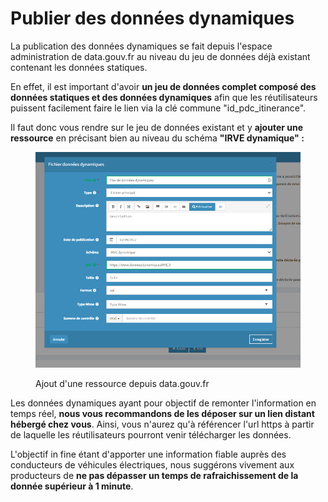 # Publier des données dynamiques

La publication des données dynamiques se fait depuis l'espace administration de data.gouv.fr au niveau du jeu de données déjà existant contenant les données statiques.

En effet, il est important d'avoir **un jeu de données complet composé des données statiques et des données dynamiques** afin que les réutilisateurs puissent facilement faire le lien via la clé commune "id\_pdc\_itinerance".&#x20;

Il faut donc vous rendre sur le jeu de données existant et y **ajouter une ressource** en précisant bien au niveau du schéma **"IRVE dynamique" :**  &#x20;

<figure><img src="../../../.gitbook/assets/ressourceirvedynamique.png" alt=""><figcaption><p>Ajout d'une ressource depuis data.gouv.fr</p></figcaption></figure>



Les données dynamiques ayant pour objectif de remonter l'information en temps réel, **nous vous recommandons de les déposer sur un lien distant hébergé chez vous**. Ainsi, vous n'aurez qu'à référencer l'url https à partir de laquelle les réutilisateurs pourront venir télécharger les données.&#x20;

L'objectif in fine étant d'apporter une information fiable auprès des conducteurs de véhicules électriques, nous suggérons vivement aux producteurs de **ne pas dépasser un temps de rafraichissement de la donnée supérieur à 1 minute**.  &#x20;

